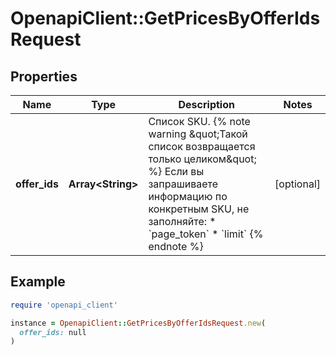 # OpenapiClient::GetPricesByOfferIdsRequest

## Properties

| Name | Type | Description | Notes |
| ---- | ---- | ----------- | ----- |
| **offer_ids** | **Array&lt;String&gt;** | Список SKU.  {% note warning \&quot;Такой список возвращается только целиком\&quot; %}  Если вы запрашиваете информацию по конкретным SKU, не заполняйте:  * &#x60;page_token&#x60; * &#x60;limit&#x60;  {% endnote %}     | [optional] |

## Example

```ruby
require 'openapi_client'

instance = OpenapiClient::GetPricesByOfferIdsRequest.new(
  offer_ids: null
)
```

